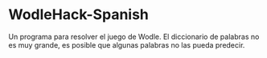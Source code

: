 # WodleHack-Spanish
Un programa para resolver el juego de Wodle. El diccionario de palabras no es muy grande, es posible que algunas palabras no las pueda predecir.
